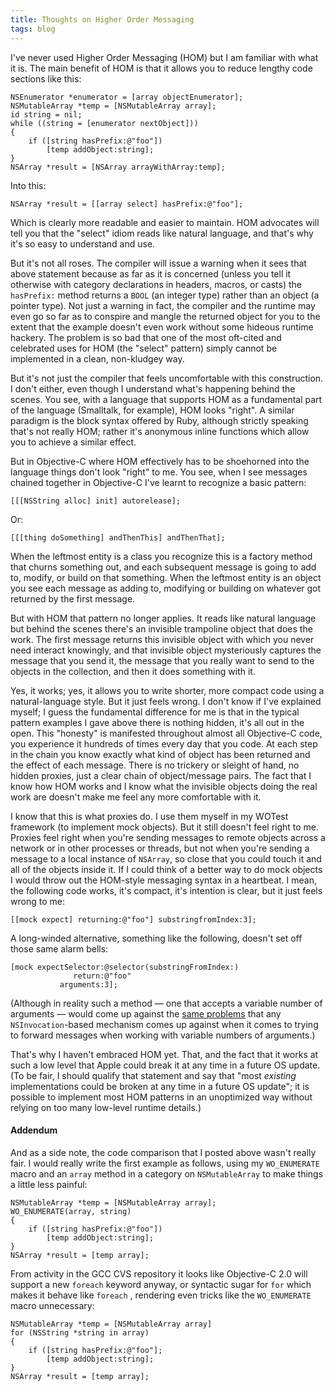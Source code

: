 ```yaml
---
title: Thoughts on Higher Order Messaging
tags: blog
---
```


I've never used Higher Order Messaging (HOM) but I am familiar with what it is. The main benefit of HOM is that it allows you to reduce lengthy code sections like this:

    NSEnumerator *enumerator = [array objectEnumerator];
    NSMutableArray *temp = [NSMutableArray array];
    id string = nil;
    while ((string = [enumerator nextObject]))
    {
        if ([string hasPrefix:@"foo"])
            [temp addObject:string];
    }
    NSArray *result = [NSArray arrayWithArray:temp];

Into this:

    NSArray *result = [[array select] hasPrefix:@"foo"];

Which is clearly more readable and easier to maintain. HOM advocates will tell you that the "select" idiom reads like natural language, and that's why it's so easy to understand and use.

But it's not all roses. The compiler will issue a warning when it sees that above statement because as far as it is concerned (unless you tell it otherwise with category declarations in headers, macros, or casts) the `hasPrefix:` method returns a `BOOL` (an integer type) rather than an object (a pointer type). Not just a warning in fact, the compiler and the runtime may even go so far as to conspire and mangle the returned object for you to the extent that the example doesn't even work without some hideous runtime hackery. The problem is so bad that one of the most oft-cited and celebrated uses for HOM (the "select" pattern) simply cannot be implemented in a clean, non-kludgey way.

But it's not just the compiler that feels uncomfortable with this construction. I don't either, even though I understand what's happening behind the scenes. You see, with a language that supports HOM as a fundamental part of the language (Smalltalk, for example), HOM looks "right". A similar paradigm is the block syntax offered by Ruby, although strictly speaking that's not really HOM; rather it's anonymous inline functions which allow you to achieve a similar effect.

But in Objective-C where HOM effectively has to be shoehorned into the language things don't look "right" to me. You see, when I see messages chained together in Objective-C I've learnt to recognize a basic pattern:

    [[[NSString alloc] init] autorelease];

Or:

    [[[thing doSomething] andThenThis] andThenThat];

When the leftmost entity is a class you recognize this is a factory method that churns something out, and each subsequent message is going to add to, modify, or build on that something. When the leftmost entity is an object you see each message as adding to, modifying or building on whatever got returned by the first message.

But with HOM that pattern no longer applies. It reads like natural language but behind the scenes there's an invisible trampoline object that does the work. The first message returns this invisible object with which you never need interact knowingly, and that invisible object mysteriously captures the message that you send it, the message that you really want to send to the objects in the collection, and then it does something with it.

Yes, it works; yes, it allows you to write shorter, more compact code using a natural-language style. But it just feels wrong. I don't know if I've explained myself; I guess the fundamental difference for me is that in the typical pattern examples I gave above there is nothing hidden, it's all out in the open. This "honesty" is manifested throughout almost all Objective-C code, you experience it hundreds of times every day that you code. At each step in the chain you know exactly what kind of object has been returned and the effect of each message. There is no trickery or sleight of hand, no hidden proxies, just a clear chain of object/message pairs. The fact that I know how HOM works and I know what the invisible objects doing the real work are doesn't make me feel any more comfortable with it.

I know that this is what proxies do. I use them myself in my WOTest framework (to implement mock objects). But it still doesn't feel right to me. Proxies feel right when you're sending messages to remote objects across a network or in other processes or threads, but not when you're sending a message to a local instance of `NSArray`, so close that you could touch it and all of the objects inside it. If I could think of a better way to do mock objects I would throw out the HOM-style messaging syntax in a heartbeat. I mean, the following code works, it's compact, it's intention is clear, but it just feels wrong to me:

    [[mock expect] returning:@"foo"] substringfromIndex:3];

A long-winded alternative, something like the following, doesn't set off those same alarm bells:

    [mock expectSelector:@selector(substringFromIndex:)
                  return:@"foo"
               arguments:3];

(Although in reality such a method — one that accepts a variable number of arguments — would come up against the [same problems](http://typechecked.net/a/about/wincent/weblog/archives/2006/02/more_than_i_eve.php) that any `NSInvocation`-based mechanism comes up against when it comes to trying to forward messages when working with variable numbers of arguments.)

That's why I haven't embraced HOM yet. That, and the fact that it works at such a low level that Apple could break it at any time in a future OS update. (To be fair, I should qualify that statement and say that "most _existing_ implementations could be broken at any time in a future OS update"; it is possible to implement most HOM patterns in an unoptimized way without relying on too many low-level runtime details.)

#### Addendum

And as a side note, the code comparison that I posted above wasn't really fair. I would really write the first example as follows, using my `WO_ENUMERATE` macro and an `array` method in a category on `NSMutableArray` to make things a little less painful:

    NSMutableArray *temp = [NSMutableArray array];
    WO_ENUMERATE(array, string)
    {
        if ([string hasPrefix:@"foo"])
            [temp addObject:string];
    }
    NSArray *result = [temp array];

From activity in the GCC CVS repository it looks like Objective-C 2.0 will support a new `foreach` keyword anyway, or syntactic sugar for `for` which makes it behave like `foreach` , rendering even tricks like the `WO_ENUMERATE` macro unnecessary:

    NSMutableArray *temp = [NSMutableArray array]
    for (NSString *string in array)
    {
        if ([string hasPrefix:@"foo"];
            [temp addObject:string];
    }
    NSArray *result = [temp array];
